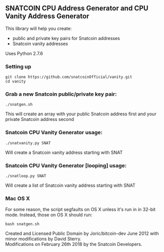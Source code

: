 ## SNATCOIN CPU Address Generator and CPU Vanity Address Generator


This library will help you create:
 
  * public and private key pairs for Snatcoin addresses
  * Snatcoin vanity addresses

Uses Python 2.7.6


### Setting up

    git clone https://github.com/snatcoinOfficial/vanity.git
    cd vanity


### Grab a new Snatcoin public/private key pair:

    ./snatgen.sh

  This will create an array with your public Snatcoin address first and your private Snatcoin address second


### Snatcoin CPU Vanity Generator usage:

    ./snatvanity.py SNAT

  Will create a Snatcoin vanity address starting with SNAT
  
    
### Snatcoin CPU Vanity Generator [looping] usage:

    ./snatloop.py SNAT

  Will create a list of Snatcoin vanity address starting with SNAT


### Mac OS X

For some reason, the script segfaults on OS X unless it's run in in 32-bit mode. Instead, those on OS X should run:

    bash snatgen.sh


Created and Licensed Public Domain by Joric/bitcoin-dev June 2012 with minor modifications by David Sterry.  
Modifications on February 26th 2018 by the Snatcoin Developers.
